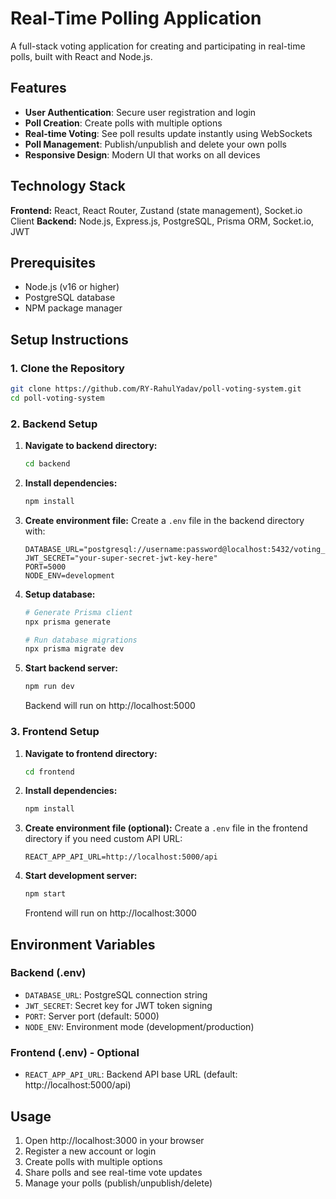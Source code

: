 # Real-Time Polling Application

A full-stack voting application for creating and participating in real-time polls, built with React and Node.js.

## Features

- **User Authentication**: Secure user registration and login
- **Poll Creation**: Create polls with multiple options
- **Real-time Voting**: See poll results update instantly using WebSockets
- **Poll Management**: Publish/unpublish and delete your own polls
- **Responsive Design**: Modern UI that works on all devices

## Technology Stack

**Frontend:** React, React Router, Zustand (state management), Socket.io Client
**Backend:** Node.js, Express.js, PostgreSQL, Prisma ORM, Socket.io, JWT

## Prerequisites

- Node.js (v16 or higher)
- PostgreSQL database
- NPM package manager

## Setup Instructions

### 1. Clone the Repository

```bash
git clone https://github.com/RY-RahulYadav/poll-voting-system.git
cd poll-voting-system
```

### 2. Backend Setup

1. **Navigate to backend directory:**
   ```bash
   cd backend
   ```

2. **Install dependencies:**
   ```bash
   npm install
   ```

3. **Create environment file:**
   Create a `.env` file in the backend directory with:
   ```env
   DATABASE_URL="postgresql://username:password@localhost:5432/voting_db"
   JWT_SECRET="your-super-secret-jwt-key-here"
   PORT=5000
   NODE_ENV=development
   ```

4. **Setup database:**
   ```bash
   # Generate Prisma client
   npx prisma generate
   
   # Run database migrations
   npx prisma migrate dev
   ```

5. **Start backend server:**
   ```bash
   npm run dev
   ```
   Backend will run on http://localhost:5000

### 3. Frontend Setup

1. **Navigate to frontend directory:**
   ```bash
   cd frontend
   ```

2. **Install dependencies:**
   ```bash
   npm install
   ```

3. **Create environment file (optional):**
   Create a `.env` file in the frontend directory if you need custom API URL:
   ```env
   REACT_APP_API_URL=http://localhost:5000/api
   ```

4. **Start development server:**
   ```bash
   npm start
   ```
   Frontend will run on http://localhost:3000

## Environment Variables

### Backend (.env)
- `DATABASE_URL`: PostgreSQL connection string
- `JWT_SECRET`: Secret key for JWT token signing
- `PORT`: Server port (default: 5000)
- `NODE_ENV`: Environment mode (development/production)

### Frontend (.env) - Optional
- `REACT_APP_API_URL`: Backend API base URL (default: http://localhost:5000/api)

## Usage

1. Open http://localhost:3000 in your browser
2. Register a new account or login
3. Create polls with multiple options
4. Share polls and see real-time vote updates
5. Manage your polls (publish/unpublish/delete)

